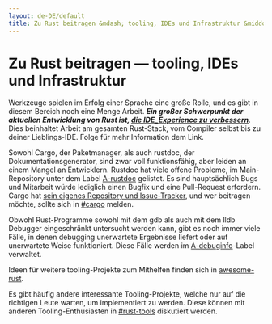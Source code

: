 ```yaml
---
layout: de-DE/default
title: Zu Rust beitragen &mdash; tooling, IDEs und Infrastruktur &middot; Die Rust Programmiersprache
---
```


# Zu Rust beitragen &mdash; tooling, IDEs und Infrastruktur

Werkzeuge spielen im Erfolg einer Sprache eine große Rolle,
und es gibt in diesem Bereich noch eine Menge Arbeit.
***Ein großer Schwerpunkt der aktuellen Entwicklung von Rust
ist, [die IDE_Experience zu verbessern][ides]***.
Dies beinhaltet Arbeit am gesamten Rust-Stack, vom Compiler selbst
bis zu deiner Lieblings-IDE. Folge für mehr Information dem Link.

Sowohl Cargo, der Paketmanager, als auch rustdoc, der Dokumentationsgenerator,
sind zwar voll funktionsfähig, aber leiden an einem Mangel an Entwicklern.
Rustdoc hat viele offene Probleme, im Main-Repository unter dem Label
[A-rustdoc] gelistet. Es sind hauptsächlich Bugs und Mitarbeit würde
lediglich einen Bugfix und eine Pull-Request erfordern.
Cargo hat [sein eigenes Repository und Issue-Tracker][Cargo], und
wer beitragen möchte, sollte sich in [#cargo] melden.

Obwohl Rust-Programme sowohl mit dem gdb als auch mit dem lldb Debugger eingeschränkt
untersucht werden kann, gibt es noch immer viele Fälle, in denen debugging
unerwartete Ergebnisse liefert oder auf unerwartete Weise funktioniert.
Diese Fälle werden im [A-debuginfo]-Label verwaltet.

Ideen für weitere tooling-Projekte zum Mithelfen finden sich in
[awesome-rust].

Es gibt häufig andere interessante Tooling-Projekte, welche nur auf
die richtigen Leute warten, um implementiert zu werden.
Diese können mit anderen Tooling-Enthusiasten in
[#rust-tools] diskutiert werden.

[#cargo]: https://client00.chat.mibbit.com/?server=irc.mozilla.org&channel=%23rustc
[#rust-tools]: https://client00.chat.mibbit.com/?server=irc.mozilla.org&channel=%23rust-tools
[A-debuginfo]: https://github.com/rust-lang/rust/issues?q=is%3Aopen+is%3Aissue+label%3AA-debuginfo
[A-rustdoc]: https://github.com/rust-lang/rust/issues?q=is%3Aopen+is%3Aissue+label%3AA-rustdoc
[Cargo]: https://github.com/rust-lang/cargo/issues
[awesome-rust]: https://github.com/kud1ing/awesome-rust
[ides]: https://forge.rust-lang.org/ides.html
